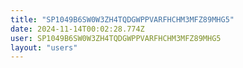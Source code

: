 ```yaml
---
title: "SP1049B6SW0W3ZH4TQDGWPPVARFHCHM3MFZ89MHG5"
date: 2024-11-14T00:02:28.774Z
user: SP1049B6SW0W3ZH4TQDGWPPVARFHCHM3MFZ89MHG5
layout: "users"
---
```

    